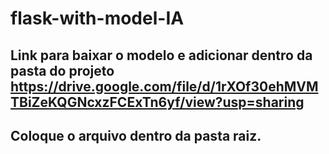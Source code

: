 # flask-with-model-IA

## Link para baixar o modelo e adicionar dentro da pasta do projeto https://drive.google.com/file/d/1rXOf30ehMVMTBiZeKQGNcxzFCExTn6yf/view?usp=sharing
## Coloque o arquivo dentro da pasta raiz.
